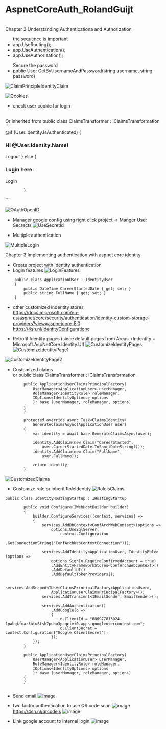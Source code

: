 # AspnetCoreAuth_RolandGuijt

<br />Chapter 2 Understanding Authenticationa and Authorization
<ul> the sequence is important
<li>app.UseRouting();</li>
<li>app.UseAuthentication();</li>
<li>app.UseAuthorization();</li>
</ul>
<ul>Secure the password
<li>public User GetByUsernameAndPassword(string username, string password)</li>
</ul>

![ClaimPrincipleIdentityClaim](https://user-images.githubusercontent.com/64368109/130358579-48c7c631-8cca-4537-a831-ff805e107710.png)

![Cookies](https://user-images.githubusercontent.com/64368109/130358725-4483ff83-2e95-43c7-ba32-52dcdeb16ebf.png)

-  check user cookie for login 
<br />
Or inherited from public class ClaimsTransformer : IClaimsTransformation
<br />      
```
<div class="col-md-4">
            @if (User.Identity.IsAuthenticated)
            {
                <h3>Hi @User.Identity.Name!</h3>
                <a asp-controller="Account" asp-action="Logout" class="btn btn-primary">Logout</a>
            }
            else
            {
                <h3>Login here: </h3>
                <a asp-controller="Account" asp-action="Login" class="btn btn-primary">Login</a>
       
            }
  </div>
  ```

![OAuthOpenID](https://user-images.githubusercontent.com/64368109/130359405-9862b075-d054-47e2-a18a-2a68b83dd342.png)
-  Manager google config using right click project -> Manger User Secrects
![UseSecretId](https://user-images.githubusercontent.com/64368109/130359988-a7c22522-5b0f-4e7c-8d99-f85d6a0e903c.png)

-  Multiple authentication

![MultipleLogin](https://user-images.githubusercontent.com/64368109/130359997-d8919d47-33d4-4bd6-81a6-7d6e86dbc9f7.png)


Chapter 3 Implementing authentication with aspnet core identity
-  Create project with Identity authentication
-  Login features
![LoginFeatures](https://user-images.githubusercontent.com/64368109/130360484-2ec9de2b-0ea4-47bf-89e9-de54eaa0b6f6.png)
```
    public class ApplicationUser : IdentityUser
    {
        public DateTime CareerStartedDate { get; set; }
        public string FullName { get; set; }
    }
 ```
-  other customized indentity stores
<br />https://docs.microsoft.com/en-us/aspnet/core/security/authentication/identity-custom-storage-providers?view=aspnetcore-5.0
<br />https://4sh.nl/IdentityConfigurationc

-  Retrofit Identity pages (since default pages from Areas->Indentity + Microsoft.AspNetCore.Identity.UI)
![CustomizeIdentityPages](https://user-images.githubusercontent.com/64368109/130361224-66c59d09-3132-4e3d-81ab-4d72addd975d.png)
![CustomizeIdentityPage1](https://user-images.githubusercontent.com/64368109/130361277-481dd85b-e11e-4e0f-8f49-9aba9f109114.png)<br />

![CustomizeIdentityPage2](https://user-images.githubusercontent.com/64368109/130361386-4087e10c-c7f6-4f7b-9bc0-2c2e56df3f0e.png)

-  Customized claims
<br /> or public class ClaimsTransformer : IClaimsTransformation
```
        public ApplicationUserClaimsPrincipalFactory(
            UserManager<ApplicationUser> userManager,
            RoleManager<IdentityRole> roleManager,
            IOptions<IdentityOptions> options
            ): base (userManager, roleManager, options)
        {
        }

        protected override async Task<ClaimsIdentity> 
            GenerateClaimsAsync(ApplicationUser user)
        {
            var identity = await base.GenerateClaimsAsync(user);

            identity.AddClaim(new Claim("CareerStarted",
                user.CareerStartedDate.ToShortDateString()));
            identity.AddClaim(new Claim("FullName",
                user.FullName));

            return identity;
        }
```
![CustomizedClaims](https://user-images.githubusercontent.com/64368109/130365063-ee13fb87-0b3e-4f3c-95ef-3e5a5757bd4a.png)

-  Customize role or inherit RoleIdentity
![RoleIsClaims](https://user-images.githubusercontent.com/64368109/130365350-37b44850-43d1-4423-ae95-79894a7fb7da.png)
```
public class IdentityHostingStartup : IHostingStartup

        public void Configure(IWebHostBuilder builder)
        {
            builder.ConfigureServices((context, services) =>
            {
                services.AddDbContext<ConfArchWebContext>(options =>
                    options.UseSqlServer(
                        context.Configuration
                            .GetConnectionString("ConfArchWebContextConnection")));

                services.AddIdentity<ApplicationUser, IdentityRole>(options =>
                    options.SignIn.RequireConfirmedAccount = true)
                    .AddEntityFrameworkStores<ConfArchWebContext>()
                    .AddDefaultUI()
                    .AddDefaultTokenProviders();

                services.AddScoped<IUserClaimsPrincipalFactory<ApplicationUser>,
                    ApplicationUserClaimsPrincipalFactory>();
                services.AddTransient<IEmailSender, EmailSender>();

                services.AddAuthentication()
                    .AddGoogle(o =>
                    {
                        o.ClientId = "686977813024-1pabqkfoar3btu6tsh7puhu3pogcivi0.apps.googleusercontent.com";
                        o.ClientSecret = context.Configuration["Google:ClientSecret"];
                    });
            });
        }
        
        public ApplicationUserClaimsPrincipalFactory(
            UserManager<ApplicationUser> userManager,
            RoleManager<IdentityRole> roleManager,
            IOptions<IdentityOptions> options
            ): base (userManager, roleManager, options)
        {
        }
        
```
-  Send email
![image](https://user-images.githubusercontent.com/64368109/130365553-b2f1bc9d-06bb-4c94-8437-4ca34f5cb835.png)

-  two factor authentication to use QR code scan
![image](https://user-images.githubusercontent.com/64368109/130365635-81f125d9-0493-4727-a261-33f6a822b636.png)
https://4sh.nl/qrcodejs
![image](https://user-images.githubusercontent.com/64368109/130365707-fbf659ec-ae54-4d5d-8022-80d88e0d5077.png)


-  Link google account to internal login
![image](https://user-images.githubusercontent.com/64368109/130370306-ba2971aa-e1dc-4fdf-8d00-6ca6a8319f9a.png)
